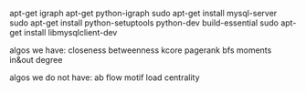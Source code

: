 apt-get igraph
apt-get python-igraph
sudo apt-get install mysql-server
sudo apt-get install python-setuptools python-dev build-essential
sudo apt-get install libmysqlclient-dev



algos we have:
closeness
betweenness
kcore
pagerank
bfs moments
in&out degree

algos we do not have:
ab
flow
motif
load centrality


